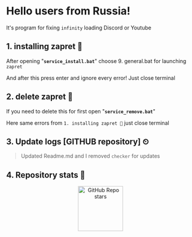 # Hello users from Russia! 

It's program for fixing `infinity` loading Discord or Youtube

## 1. installing zapret 📗

After opening "**`service_install.bat`**" choose 9. general.bat for launching `zapret`

And after this press enter and ignore every error! Just close terminal

## 2. delete zapret 📕

If you need to delete this for first open "**`service_remove.bat`**"</h2>

Here same errors from `1. installing zapret 📗` just close terminal

## 3. Update logs [GITHUB repository] ⏲

> Updated Readme.md and I removed `checker` for updates

## 4. Repository stats 🌠

<p align="center">
    <img alt="GitHub Repo stars" src="https://img.shields.io/github/stars/BelkasPro/Zapret-1.6.2?style=for-the-badge&label=Stars" width="120">
</p>
